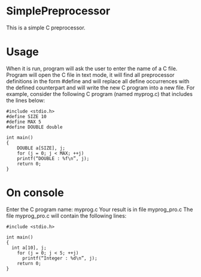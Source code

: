 # SimplePreprocessor
This is a simple C preprocessor. 
# Usage
When it is run, program will ask the user to enter the name of a C file.
Program will open the C file in text mode, it will find all preprocessor definitions in the form 
#define
and will replace all define occurrences with the defined counterpart and will write the new C program into a new file.
For example, consider the following C program (named myprog.c) that includes the lines below:

```
#include <stdio.h>
#define SIZE 10
#define MAX 5
#define DOUBLE double

int main()
{
	DOUBLE a[SIZE], j;
	for (j = 0; j < MAX; ++j)
  	printf(“DOUBLE : %f\n”, j);
	return 0;
}
```
# On console
Enter the C program name:
myprog.c
Your result is in file myprog_pro.c
The file myprog_pro.c will contain the following lines:
```
#include <stdio.h>

int main()
{
  int a[10], j;
	for (j = 0; j < 5; ++j)
	  printf(“Integer : %d\n”, j);
	return 0;
}
```
